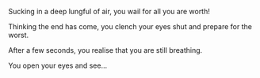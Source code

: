 Sucking in a deep lungful of air, you wail for all you are worth!

Thinking the end has come, you clench your eyes shut and prepare for the worst.

After a few seconds, you realise that you are still breathing.

You open your eyes and see...
